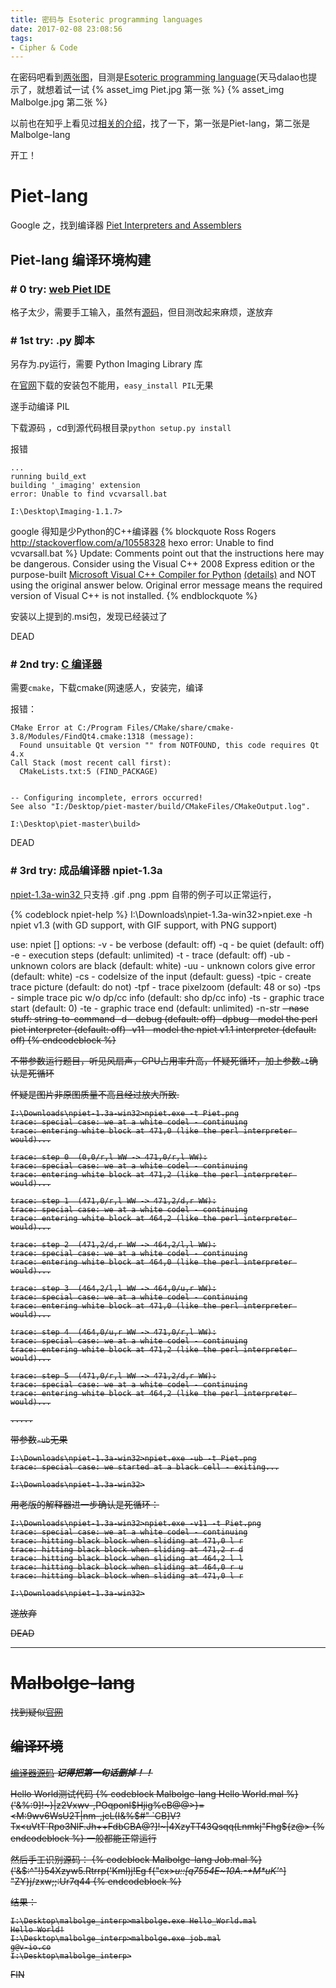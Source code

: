 ```yaml
---
title: 密码与 Esoteric programming languages
date: 2017-02-08 23:08:56
tags:
- Cipher & Code
---
```

在密码吧看到[两张图](http://tieba.baidu.com/p/4963843005)，目测是[Esoteric programming language](https://en.wikipedia.org/wiki/Esoteric_programming_language)(天马dalao也提示了，就想着试一试
{% asset_img Piet.jpg 第一张 %}
{% asset_img Malbolge.jpg 第二张 %}

以前也在知乎上看见过[相关的介绍](https://www.zhihu.com/question/23115824/answer/45138393)，找了一下，第一张是Piet-lang，第二张是 Malbolge-lang

开工！

<!--more-->

# Piet-lang
Google 之，找到编译器 [Piet Interpreters and Assemblers](http://www.dangermouse.net/esoteric/piet/tools.html)

## Piet-lang 编译环境构建
### # 0 try: [web Piet IDE](http://zobier.net/piet/)
格子太少，需要手工输入，虽然有[源码](http://www.rapapaing.com/blog/?page_id=6)，但目测改起来麻烦，遂放弃

### # 1st try: .py 脚本
另存为.py运行，需要 Python Imaging Library 库

在[官网](http://www.pythonware.com/products/pil/)下载的安装包不能用，`easy_install PIL`无果

遂手动编译 PIL

下载源码 ，cd到源代码根目录`python setup.py install`

报错
```
...
running build_ext
building '_imaging' extension
error: Unable to find vcvarsall.bat

I:\Desktop\Imaging-1.1.7>
```
google 得知是少Python的C++编译器
{% blockquote Ross Rogers http://stackoverflow.com/a/10558328 hexo error: Unable to find vcvarsall.bat %}
Update: Comments point out that the instructions here may be dangerous. Consider using the Visual C++ 2008 Express edition or the purpose-built [Microsoft Visual C++ Compiler for Python](http://www.microsoft.com/en-us/download/details.aspx?id=44266) [(details)](http://stackoverflow.com/a/26127562/2778484) and NOT using the original answer below. Original error message means the required version of Visual C++ is not installed.
{% endblockquote %}

安装以上提到的.msi包，发现已经装过了

DEAD

### # 2nd try: [C 编译器](https://github.com/ducin/piet)
需要`cmake`，下载cmake(网速感人，安装完，编译

报错：
```
CMake Error at C:/Program Files/CMake/share/cmake-3.8/Modules/FindQt4.cmake:1318 (message):
  Found unsuitable Qt version "" from NOTFOUND, this code requires Qt 4.x
Call Stack (most recent call first):
  CMakeLists.txt:5 (FIND_PACKAGE)


-- Configuring incomplete, errors occurred!
See also "I:/Desktop/piet-master/build/CMakeFiles/CMakeOutput.log".

I:\Desktop\piet-master\build>
```

DEAD

### # 3rd try: 成品编译器 npiet-1.3a
[npiet-1.3a-win32 ](http://www.bertnase.de/npiet/)
只支持 .gif .png .ppm
自带的例子可以正常运行，

{% codeblock npiet-help %}
I:\Downloads\npiet-1.3a-win32>npiet.exe -h
npiet v1.3  (with GD support, with GIF support, with PNG support)

use: npiet [<options>] <filename>
options:
        -v         - be verbose (default: off)
        -q         - be quiet (default: off)
        -e <n>     - execution steps (default: unlimited)
        -t         - trace (default: off)
        -ub        - unknown colors are black (default: white)
        -uu        - unknown colors give error (default: white)
        -cs <n>    - codelsize of the input (default: guess)
        -tpic      - create trace picture  (default: do not)
        -tpf <n>   - trace pixelzoom  (default: 48 or so)
        -tps       - simple trace pic w/o dp/cc info  (default: sho dp/cc info)
        -ts <n>    - graphic trace start (default: 0)
        -te <n>    - graphic trace end (default: unlimited)
        -n-str <s> - nase stuff: string-to-command
        -d         - debug (default: off)
        -dpbug     - model the perl piet interpreter (default: off)
        -v11       - model the npiet v1.1 interpreter (default: off)
{% endcodeblock %}


不带参数运行题目，听见风扇声，CPU占用率升高，怀疑死循环，加上参数`-t`确认是死循环

怀疑是图片非原图质量不高且经过放大所致.
```
I:\Downloads\npiet-1.3a-win32>npiet.exe -t Piet.png
trace: special case: we at a white codel - continuing
trace: entering white block at 471,0 (like the perl interpreter would)...

trace: step 0  (0,0/r,l WW -> 471,0/r,l WW):
trace: special case: we at a white codel - continuing
trace: entering white block at 471,2 (like the perl interpreter would)...

trace: step 1  (471,0/r,l WW -> 471,2/d,r WW):
trace: special case: we at a white codel - continuing
trace: entering white block at 464,2 (like the perl interpreter would)...

trace: step 2  (471,2/d,r WW -> 464,2/l,l WW):
trace: special case: we at a white codel - continuing
trace: entering white block at 464,0 (like the perl interpreter would)...

trace: step 3  (464,2/l,l WW -> 464,0/u,r WW):
trace: special case: we at a white codel - continuing
trace: entering white block at 471,0 (like the perl interpreter would)...

trace: step 4  (464,0/u,r WW -> 471,0/r,l WW):
trace: special case: we at a white codel - continuing
trace: entering white block at 471,2 (like the perl interpreter would)...

trace: step 5  (471,0/r,l WW -> 471,2/d,r WW):
trace: special case: we at a white codel - continuing
trace: entering white block at 464,2 (like the perl interpreter would)...

.....
```
带参数`-ub`无果
```
I:\Downloads\npiet-1.3a-win32>npiet.exe -ub -t Piet.png
trace: special case: we started at a black cell - exiting...

I:\Downloads\npiet-1.3a-win32>
```
用老版的解释器进一步确认是死循环：
```
I:\Downloads\npiet-1.3a-win32>npiet.exe -v11 -t Piet.png
trace: special case: we at a white codel - continuing
trace: hitting black block when sliding at 471,0 l r
trace: hitting black block when sliding at 471,2 r d
trace: hitting black block when sliding at 464,2 l l
trace: hitting black block when sliding at 464,0 r u
trace: hitting black block when sliding at 471,0 l r

I:\Downloads\npiet-1.3a-win32>
```
遂放弃

DEAD

--------

# Malbolge-lang
找到疑似[官网](http://www.lscheffer.com/malbolge.shtml)

## 编译环境
[编译器源码](http://www.lscheffer.com/malbolge_interp.html)
***记得把第一句话删掉！！***

Hello World测试代码
{% codeblock Malbolge-lang Hello World.mal %}
('&%:9]!~}|z2Vxwv-,POqponl$Hjig%eB@@>}=<M:9wv6WsU2T|nm-,jcL(I&%$#"
 `CB]V?Tx<uVtT`Rpo3NlF.Jh++FdbCBA@?]!~|4XzyTT43Qsqq(Lnmkj"Fhg${z@>
{% endcodeblock %}
一般都能正常运行

然后手工识别源码：
{% codeblock Malbolge-lang Job.mal %}
('&$:^"!}54Xzyw5.Rtrrp('Kml)j!Eg
f{"cx>_u::[q7554E~10A.-+M*uK'_^]
\"ZY}j/zxw;;:Ur7q44
{% endcodeblock %}

结果：
```
I:\Desktop\malbolge_interp>malbolge.exe Hello_World.mal
Hello World!
I:\Desktop\malbolge_interp>malbolge.exe job.mal
g@v-io.co
I:\Desktop\malbolge_interp>
```

FIN
